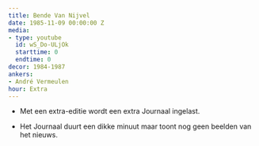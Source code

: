 ```yaml
---
title: Bende Van Nijvel
date: 1985-11-09 00:00:00 Z
media:
- type: youtube
  id: wS_Do-ULjOk
  starttime: 0
  endtime: 0
decor: 1984-1987
ankers:
- André Vermeulen
hour: Extra
---
```


* Met een extra-editie wordt een extra Journaal ingelast.

* Het Journaal duurt een dikke minuut maar toont nog geen beelden van het nieuws.
